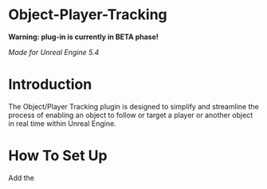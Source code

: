 # Object-Player-Tracking
**Warning: plug-in is currently in BETA phase!**  
  
*Made for Unreal Engine 5.4*  
# Introduction  
The Object/Player Tracking plugin is designed to simplify and streamline the process of enabling an object to follow or target a player or another object in real time within Unreal Engine.  
# How To Set Up  
Add the
